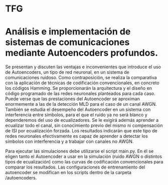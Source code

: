 # TFG
# Análisis e implementación de sistemas de comunicaciones mediante Autoencoders profundos.

Se presentan y discuten las ventajas e inconvenientes que introduce el uso de Autoencoders, un tipo de red neuronal, en un sistema de comunicaciones ruidoso. Como contraposición, se realiza la comparativa con la aplicación de técnicas de codificación convencionales, en concreto los códigos Hamming. Se proporcionarán la arquitectura y el diseño en código programado de las redes neuronales planteados para cada caso. Puede verse que las prestaciones del Autoencoder se aproximan enormemente a las de la detección MLD para el caso de un canal AWGN. También se estudia el desempeño del Autoencoder en un sistema con interferencia entre símbolos, para el que el ruido ya no será blanco y dependeremos del uso de ecualizadores. Se le exigirá además aprender a ecualizar todo el canal, sin conocimiento previo del mismo ni compensación de ISI por ecualización forzada. Los resultados indicarán que este tipo de redes neuronales efectivamente es capaz de aprender a detectar los símbolos con interferencia y a trabajar con canales no AWGN.

Para ejecutar las simulaciones debe utilizarse el script main.py. En él se eligen tanto el Autoencoder a usar en la simulación (ruido AWGN o distintos tipos de ecualización) como las curvas de codificación convencionales para comparar los resultados. 
Las configuraciones de entrenamiento del autoencoder se modifican en los scripts dentro de la carpeta /autoencoders.
